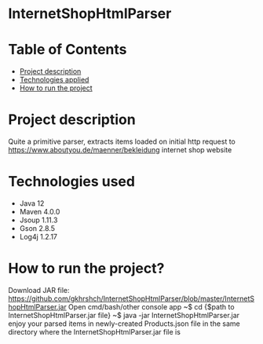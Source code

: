 # InternetShopHtmlParser

# Table of Contents
* [Project description](#description)
* [Technologies applied](#technologies)
* [How to run the project](#launch)

# <a name="description"></a>Project description
Quite a primitive parser, extracts items loaded on initial http request to https://www.aboutyou.de/maenner/bekleidung internet shop website

# <a name="technologies"></a>Technologies used
* Java 12
* Maven 4.0.0
* Jsoup 1.11.3
* Gson 2.8.5
* Log4j 1.2.17

# <a name="launch"></a>How to run the project?
Download JAR file:
https://github.com/gkhrshch/InternetShopHtmlParser/blob/master/InternetShopHtmlParser.jar
Open cmd/bash/other console app
~$ cd {$path to InternetShopHtmlParser.jar file} 
~$ java -jar InternetShopHtmlParser.jar 
enjoy your parsed items in newly-created Products.json file in the same directory where the InternetShopHtmlParser.jar file is 
